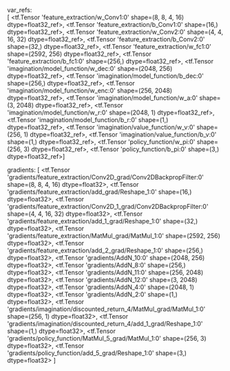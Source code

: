 var_refs:  
[
 <tf.Tensor 'feature_extraction/w_Conv1:0' shape=(8, 8, 4, 16) dtype=float32_ref>,
 <tf.Tensor 'feature_extraction/b_Conv1:0' shape=(16,) dtype=float32_ref>,
 <tf.Tensor 'feature_extraction/w_Conv2:0' shape=(4, 4, 16, 32) dtype=float32_ref>,
 <tf.Tensor 'feature_extraction/b_Conv2:0' shape=(32,) dtype=float32_ref>,
 <tf.Tensor 'feature_extraction/w_fc1:0' shape=(2592, 256) dtype=float32_ref>,
 <tf.Tensor 'feature_extraction/b_fc1:0' shape=(256,) dtype=float32_ref>,
 <tf.Tensor 'imagination/model_function/w_dec:0' shape=(2048, 256) dtype=float32_ref>,
 <tf.Tensor 'imagination/model_function/b_dec:0' shape=(256,) dtype=float32_ref>,
 <tf.Tensor 'imagination/model_function/w_enc:0' shape=(256, 2048) dtype=float32_ref>,
 <tf.Tensor 'imagination/model_function/w_a:0' shape=(3, 2048) dtype=float32_ref>,
 <tf.Tensor 'imagination/model_function/w_r:0' shape=(2048, 1) dtype=float32_ref>,
 <tf.Tensor 'imagination/model_function/b_r:0' shape=(1,) dtype=float32_ref>,
 <tf.Tensor 'imagination/value_function/w_v:0' shape=(256, 1) dtype=float32_ref>,
 <tf.Tensor 'imagination/value_function/b_v:0' shape=(1,) dtype=float32_ref>,
 <tf.Tensor 'policy_function/w_pi:0' shape=(256, 3) dtype=float32_ref>,
 <tf.Tensor 'policy_function/b_pi:0' shape=(3,) dtype=float32_ref>]

gradients:  [
 <tf.Tensor 'gradients/feature_extraction/Conv2D_grad/Conv2DBackpropFilter:0' shape=(8, 8, 4, 16) dtype=float32>,
 <tf.Tensor 'gradients/feature_extraction/add_grad/Reshape_1:0' shape=(16,) dtype=float32>,
 <tf.Tensor 'gradients/feature_extraction/Conv2D_1_grad/Conv2DBackpropFilter:0' shape=(4, 4, 16, 32) dtype=float32>,
 <tf.Tensor 'gradients/feature_extraction/add_1_grad/Reshape_1:0' shape=(32,) dtype=float32>,
 <tf.Tensor 'gradients/feature_extraction/MatMul_grad/MatMul_1:0' shape=(2592, 256) dtype=float32>,
 <tf.Tensor 'gradients/feature_extraction/add_2_grad/Reshape_1:0' shape=(256,) dtype=float32>,
 <tf.Tensor 'gradients/AddN_10:0' shape=(2048, 256) dtype=float32>,
 <tf.Tensor 'gradients/AddN_8:0' shape=(256,) dtype=float32>,
 <tf.Tensor 'gradients/AddN_11:0' shape=(256, 2048) dtype=float32>,
 <tf.Tensor 'gradients/AddN_12:0' shape=(3, 2048) dtype=float32>,
 <tf.Tensor 'gradients/AddN_4:0' shape=(2048, 1) dtype=float32>,
 <tf.Tensor 'gradients/AddN_2:0' shape=(1,) dtype=float32>,
 <tf.Tensor 'gradients/imagination/discounted_return_4/MatMul_grad/MatMul_1:0' shape=(256, 1) dtype=float32>,
 <tf.Tensor 'gradients/imagination/discounted_return_4/add_1_grad/Reshape_1:0' shape=(1,) dtype=float32>,
 <tf.Tensor 'gradients/policy_function/MatMul_5_grad/MatMul_1:0' shape=(256, 3) dtype=float32>,
 <tf.Tensor 'gradients/policy_function/add_5_grad/Reshape_1:0' shape=(3,) dtype=float32>
 ] 
